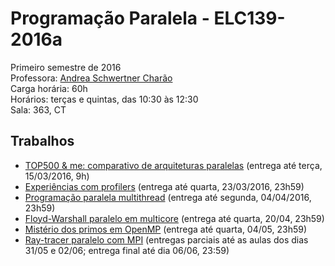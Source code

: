 # Programação Paralela - ELC139-2016a
Primeiro semestre de 2016  
Professora: [Andrea Schwertner Charão](http://www.inf.ufsm.br/~andrea)  
Carga horária: 60h  
Horários: terças e quintas, das 10:30 às 12:30  
Sala: 363, CT


## Trabalhos
 - [TOP500 & me: comparativo de arquiteturas paralelas](trabalhos/t1) (entrega até terça, 15/03/2016, 9h)
 - [Experiências com profilers](trabalhos/t2) (entrega até quarta, 23/03/2016, 23h59)
 - [Programação paralela multithread](trabalhos/t3) (entrega até segunda, 04/04/2016, 23h59)
 - [Floyd-Warshall paralelo em multicore](trabalhos/t4) (entrega até quarta, 20/04, 23h59)
 - [Mistério dos primos em OpenMP](trabalhos/t5) (entrega até quarta, 04/05, 23h59)
 - [Ray-tracer paralelo com MPI](trabalhos/t6) (entregas parciais até as aulas dos dias 31/05 e 02/06; entrega final até dia 06/06, 23:59)
